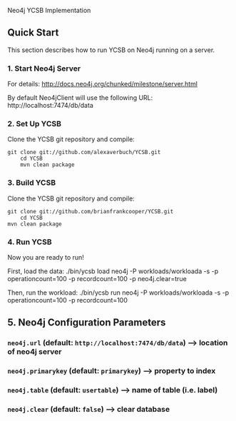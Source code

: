 Neo4j YCSB Implementation

## Quick Start

This section describes how to run YCSB on Neo4j running on a server.

### 1. Start Neo4j Server

For details:
http://docs.neo4j.org/chunked/milestone/server.html

By default Neo4jClient will use the following URL:
http://localhost:7474/db/data

### 2. Set Up YCSB

Clone the YCSB git repository and compile:

	git clone git://github.com/alexaverbuch/YCSB.git
    	cd YCSB
    	mvn clean package

### 3. Build YCSB

Clone the YCSB git repository and compile:

	git clone git://github.com/brianfrankcooper/YCSB.git
    	cd YCSB
	mvn clean package

### 4. Run YCSB

Now you are ready to run! 

First, load the data:
	./bin/ycsb load neo4j -P workloads/workloada -s -p operationcount=100 -p recordcount=100 -p neo4j.clear=true

Then, run the workload:
	./bin/ycsb run neo4j -P workloads/workloada -s -p operationcount=100 -p recordcount=100

## 5. Neo4j Configuration Parameters

### `neo4j.url` (default: `http://localhost:7474/db/data`) --> location of neo4j server

### `neo4j.primarykey` (default: `primarykey`) --> property to index

### `neo4j.table` (default: `usertable`) --> name of table (i.e. label)

### `neo4j.clear` (default: `false`) --> clear database
